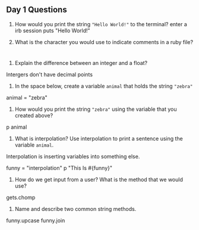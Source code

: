 ## Day 1 Questions

1. How would you print the string `"Hello World!"` to the terminal?
enter a irb session
puts "Hello World!"

1. What is the character you would use to indicate comments in a ruby file? 

#

1. Explain the difference between an integer and a float?

Intergers don't have decimal points

1. In the space below, create a variable `animal` that holds the string `"zebra"`

animal = "zebra"

1. How would you print the string `"zebra"` using the variable that you created above?

p animal

1. What is interpolation? Use interpolation to print a sentence using the variable `animal`.

Interpolation is inserting variables into something else. 

funny = "interpolation"
p "This Is #{funny}"

1. How do we get input from a user? What is the method that we would use?

gets.chomp

1. Name and describe two common string methods.

  funny.upcase
  funny.join
